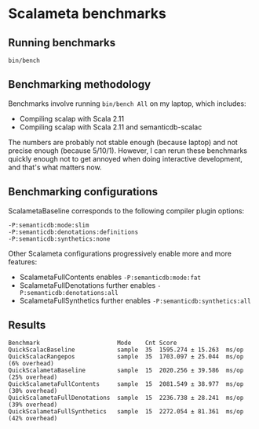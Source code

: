 # Scalameta benchmarks

## Running benchmarks

```
bin/bench
```

## Benchmarking methodology

Benchmarks involve running `bin/bench All` on my laptop, which includes:
  * Compiling scalap with Scala 2.11
  * Compiling scalap with Scala 2.11 and semanticdb-scalac

The numbers are probably not stable enough (because laptop)
and not precise enough (because 5/10/1). However, I can rerun these benchmarks
quickly enough not to get annoyed when doing interactive development,
and that's what matters now.

## Benchmarking configurations

ScalametaBaseline corresponds to the following compiler plugin options:

```
-P:semanticdb:mode:slim
-P:semanticdb:denotations:definitions
-P:semanticdb:synthetics:none
```

Other Scalameta configurations progressively enable more and more features:
  * ScalametaFullContents enables `-P:semanticdb:mode:fat`
  * ScalametaFullDenotations further enables `-P:semanticdb:denotations:all`
  * ScalametaFullSynthetics further enables `-P:semanticdb:synthetics:all`

## Results

```
Benchmark                      Mode    Cnt Score
QuickScalacBaseline            sample  35  1595.274 ± 15.263  ms/op
QuickScalacRangepos            sample  35  1703.097 ± 25.044  ms/op  (6% overhead)
QuickScalametaBaseline         sample  15  2020.256 ± 39.586  ms/op  (25% overhead)
QuickScalametaFullContents     sample  15  2081.549 ± 38.977  ms/op  (30% overhead)
QuickScalametaFullDenotations  sample  15  2236.738 ± 28.241  ms/op  (39% overhead)
QuickScalametaFullSynthetics   sample  15  2272.054 ± 81.361  ms/op  (42% overhead)
```
